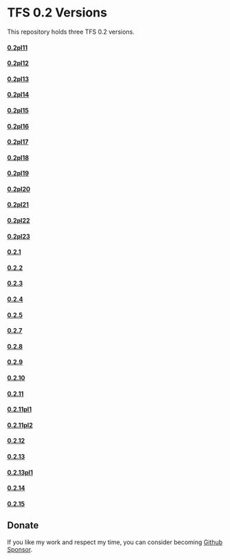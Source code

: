 # TFS 0.2 Versions

This repository holds three TFS 0.2 versions.

#### **[0.2pl11](https://github.com/tibiadev/TFS-0.2/tree/0.2pl11)**
#### **[0.2pl12](https://github.com/tibiadev/TFS-0.2/tree/0.2pl12)**
#### **[0.2pl13](https://github.com/tibiadev/TFS-0.2/tree/0.2pl13)**
#### **[0.2pl14](https://github.com/tibiadev/TFS-0.2/tree/0.2pl14)**
#### **[0.2pl15](https://github.com/tibiadev/TFS-0.2/tree/0.2pl15)**
#### **[0.2pl16](https://github.com/tibiadev/TFS-0.2/tree/0.2pl16)**
#### **[0.2pl17](https://github.com/tibiadev/TFS-0.2/tree/0.2pl17)**
#### **[0.2pl18](https://github.com/tibiadev/TFS-0.2/tree/0.2pl18)**
#### **[0.2pl19](https://github.com/tibiadev/TFS-0.2/tree/0.2pl19)**
#### **[0.2pl20](https://github.com/tibiadev/TFS-0.2/tree/0.2pl20)**
#### **[0.2pl21](https://github.com/tibiadev/TFS-0.2/tree/0.2pl21)**
#### **[0.2pl22](https://github.com/tibiadev/TFS-0.2/tree/0.2pl22)**
#### **[0.2pl23](https://github.com/tibiadev/TFS-0.2/tree/0.2pl23)**
#### **[0.2.1](https://github.com/tibiadev/TFS-0.2/tree/0.2.1)**
#### **[0.2.2](https://github.com/tibiadev/TFS-0.2/tree/0.2.2)**
#### **[0.2.3](https://github.com/tibiadev/TFS-0.2/tree/0.2.3)**
#### **[0.2.4](https://github.com/tibiadev/TFS-0.2/tree/0.2.4)**
#### **[0.2.5](https://github.com/tibiadev/TFS-0.2/tree/0.2.5)**
#### **[0.2.7](https://github.com/tibiadev/TFS-0.2/tree/0.2.7)**
#### **[0.2.8](https://github.com/tibiadev/TFS-0.2/tree/0.2.8)**
#### **[0.2.9](https://github.com/tibiadev/TFS-0.2/tree/0.2.9)**
#### **[0.2.10](https://github.com/tibiadev/TFS-0.2/tree/0.2.10)**
#### **[0.2.11](https://github.com/tibiadev/TFS-0.2/tree/0.2.11)**
#### **[0.2.11pl1](https://github.com/tibiadev/TFS-0.2/tree/0.2.11pl1)**
#### **[0.2.11pl2](https://github.com/tibiadev/TFS-0.2/tree/0.2.11pl2)**
#### **[0.2.12](https://github.com/tibiadev/TFS-0.2/tree/0.2.12)**
#### **[0.2.13](https://github.com/tibiadev/TFS-0.2/tree/0.2.13)**
#### **[0.2.13pl1](https://github.com/tibiadev/TFS-0.2/tree/0.2.13pl1)**
#### **[0.2.14](https://github.com/tibiadev/TFS-0.2/tree/0.2.14)**
#### **[0.2.15](https://github.com/tibiadev/TFS-0.2/tree/0.2.14)**

## Donate
If you like my work and respect my time, you can consider becoming [Github Sponsor](https://github.com/sponsors/tibiadev).
